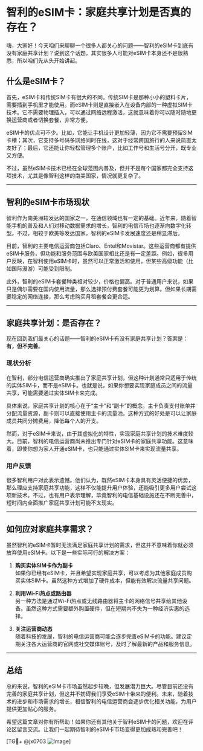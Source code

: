 # 智利的eSIM卡：家庭共享计划是否真的存在？

嗨，大家好！今天咱们来聊聊一个很多人都关心的问题——智利的eSIM卡到底有没有家庭共享计划？说到这个话题，其实很多人可能对eSIM卡本身还不是很熟悉，所以咱们先从头开始讲起。

## 什么是eSIM卡？

首先，eSIM卡和传统SIM卡有很大的不同。传统SIM卡是那种小小的塑料卡片，需要插到手机里才能使用。而eSIM卡则是直接嵌入在设备内部的一种虚拟SIM卡技术。它不需要物理插入，可以通过网络远程激活，这就意味着你可以随时随地更换运营商或者切换套餐，非常方便。

eSIM卡的优点可不少。比如，它能让手机设计更加轻薄，因为它不需要预留SIM卡槽；其次，它支持多号码多网络同时在线，这对于经常跨国旅行的人来说简直太友好了；最后，它还能让你轻松管理多个账户，比如工作号和生活号分开，既专业又方便。

不过，虽然eSIM卡技术已经在全球范围内普及，但并不是每个国家都完全支持这项技术，尤其是像智利这样的南美国家，情况就更复杂了。

---

## 智利的eSIM卡市场现状

智利作为南美洲较发达的国家之一，在通信领域也有一定的基础。近年来，随着智能手机的普及和人们对移动数据需求的增长，智利的电信市场也逐渐向数字化转型。不过，相较于欧美等发达国家，智利的eSIM卡发展速度还是稍显滞后。

目前，智利的主要电信运营商包括Claro、Entel和Movistar。这些运营商都有提供eSIM卡服务，但功能和服务范围与欧美国家相比还是有一定差距。例如，很多用户反映，在智利使用eSIM卡时，虽然可以正常激活和使用，但某些高级功能（比如国际漫游）可能受到限制。

此外，智利的eSIM卡套餐种类相对较少，价格也偏高。对于普通用户来说，如果只是偶尔需要在国内使用流量，那么选择预付费套餐可能更为划算。但如果长期需要稳定的网络连接，那么考虑购买月租套餐会更合适。

---

## 家庭共享计划：是否存在？

现在回到我们最关心的话题——智利的eSIM卡有没有家庭共享计划？答案是：**有，但不完善**。

### 现状分析

在智利，部分电信运营商确实推出了家庭共享计划，但这种计划通常只适用于传统的实体SIM卡，而不是eSIM卡。也就是说，如果你想要实现家庭成员之间的流量共享，可能需要通过实体SIM卡来完成。

具体来说，家庭共享计划的核心在于“主卡”和“副卡”的概念。主卡负责支付账单并分配流量资源，副卡则可以直接使用主卡的流量池。这种方式的好处是可以让家庭成员共同分摊费用，降低每个人的开支。

然而，对于eSIM卡来说，由于其虚拟化的特性，实现家庭共享计划的技术难度较大。目前，智利的电信运营商尚未推出专门针对eSIM卡的家庭共享功能。这意味着，即使你想为家人开通eSIM卡，也只能通过实体SIM卡来实现流量共享。

### 用户反馈

很多智利用户对此表示遗憾。他们认为，既然eSIM卡本身具有灵活便捷的优势，那么理应支持家庭共享功能，这样不仅能提升用户体验，还能吸引更多用户尝试这项新技术。不过，也有用户表示理解，毕竟智利的电信基础设施还在不断完善中，短时间内全面推广家庭共享计划可能不太现实。

---

## 如何应对家庭共享需求？

虽然智利的eSIM卡暂时无法满足家庭共享计划的需求，但这并不意味着你就必须放弃使用eSIM卡。以下是一些实际可行的解决方案：

1. **购买实体SIM卡作为副卡**  
   如果你已经有eSIM卡，并且希望实现家庭共享，可以考虑为其他家庭成员购买实体SIM卡。虽然这种方式增加了硬件成本，但能有效解决流量共享问题。

2. **利用Wi-Fi热点或路由器**  
   另一种方法是通过Wi-Fi热点或无线路由器将主卡的网络信号共享给其他设备。虽然这种方式需要额外购置硬件，但在短期内不失为一种经济实惠的选择。

3. **关注运营商动态**  
   随着科技的发展，智利的电信运营商可能会逐步完善eSIM卡的功能。建议定期关注各大运营商的官网或社交媒体账号，及时了解最新的产品和服务信息。

---

## 总结

总的来说，智利的eSIM卡市场虽然起步较晚，但发展潜力巨大。尽管目前还没有完善的家庭共享计划，但这并不妨碍我们享受eSIM卡带来的便利。未来，随着技术的进步和市场需求的增长，相信智利的电信运营商会逐步优化相关功能，为用户提供更加贴心的服务。

希望这篇文章对你有所帮助！如果你还有其他关于智利eSIM卡的问题，欢迎在评论区留言交流。让我们一起期待智利的eSIM卡市场变得更加成熟和完善吧！

[TG💪+ @jx0703 ![Image](https://github.com/user-attachments/assets/dbca1d08-cadb-493c-b0ec-ad6f7a83f270)]